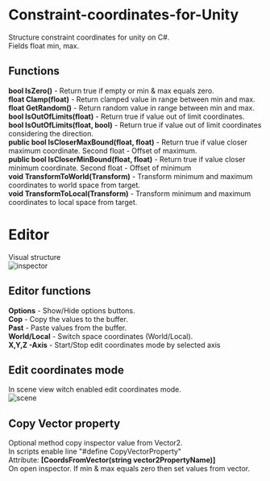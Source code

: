 # Constraint-coordinates-for-Unity
Structure constraint coordinates for unity on C#.<br>
Fields float min, max.<br>

## Functions
<b>bool IsZero()</b> - Return true if empty or min & max equals zero.<br>
<b>float Clamp(float)</b> - Return clamped value in range between min and max.<br>
<b>float GetRandom()</b> - Return random value in range between min and max.<br>
<b>bool IsOutOfLimits(float)</b> - Return true if value out of limit coordinates.<br>
<b>bool IsOutOfLimits(float, bool)</b> - Return true if value out of limit coordinates considering the direction.<br>
<b>public bool IsCloserMaxBound(float, float)</b> - Return true if value closer maximum coordinate. Second float - Offset of maximum.<br>
<b>public bool IsCloserMinBound(float, float)</b> - Return true if value closer minimum coordinate. Second float - Offset of minimum<br>
<b>void TransformToWorld(Transform)</b> - Transform minimum and maximum coordinates to world space from target.<br>
<b>void TransformToLocal(Transform)</b> - Transform minimum and maximum coordinates to local space from target.<br>

# Editor
Visual structure<br>
![inspector](https://user-images.githubusercontent.com/22005013/31079391-24d03872-a78e-11e7-8dd1-e3a996bb004a.JPG)

## Editor functions
<b>Options</b> - Show/Hide options buttons.<br>
<b>Cop</b> - Copy the values to the buffer.<br>
<b>Past</b> - Paste values from the buffer.<br>
<b>World/Local</b> - Switch space coordinates (World/Local).<br>
<b>X,Y,Z -Axis</b> - Start/Stop edit coordinates mode by selected axis<br>

## Edit coordinates mode
In scene view witch enabled edit coordinates mode.<br>
![scene](https://user-images.githubusercontent.com/22005013/31079395-266a42ea-a78e-11e7-9485-cb1175f41459.JPG)

## Copy Vector property
Optional method copy inspector value from Vector2.<br>
In scripts enable line "#define CopyVectorProperty"<br>
Attribute: <b>[CoordsFromVector(string vector2PropertyName)]</b><br>
On open inspector. If min & max equals zero then set values from vector.
 
